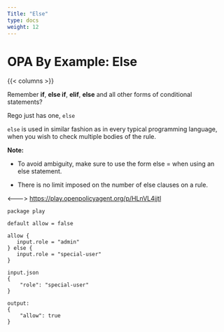 ```yaml
---
Title: "Else"
type: docs
weight: 12
---
```


# OPA By Example: Else

{{< columns >}}

Remember **if**, **else if**, **elif**, **else** and all other forms of conditional statements? 

Rego just has one, `else`

`else` is used in similar fashion as in every typical programming language, when you wish to check multiple bodies of the rule.


**Note:**
- To avoid ambiguity, make sure to use the form else = when using an else statement.

- There is no limit imposed on the number of else clauses on a rule.

<--->
https://play.openpolicyagent.org/p/HLnVL4jjtl
```
package play 

default allow = false

allow {
   input.role = "admin"
} else {
   input.role = "special-user"
}

```

```
input.json
{
    "role": "special-user"
}
```

```
output:
{
    "allow": true
}
```










